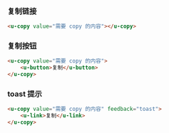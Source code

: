 ### 复制链接

``` html
<u-copy value="需要 copy 的内容"></u-copy>
```

### 复制按钮

``` html
<u-copy value="需要 copy 的内容">
    <u-button>复制</u-button>
</u-copy>
```

### toast 提示

``` html
<u-copy value="需要 copy 的内容" feedback="toast">
    <u-link>复制</u-link>
</u-copy>
```
